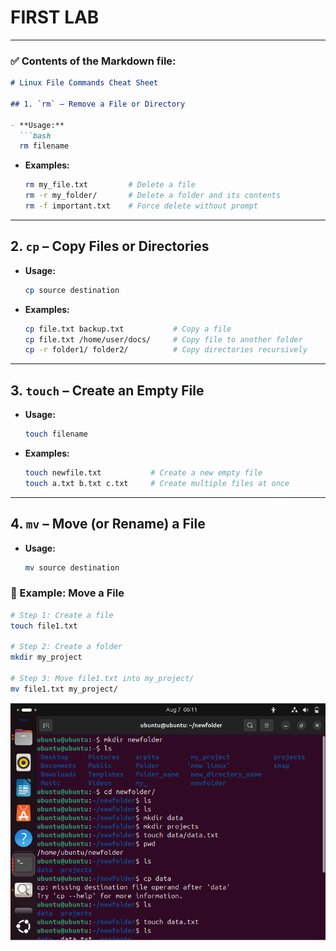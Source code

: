 # FIRST LAB

---

### ✅ Contents of the Markdown file:

````markdown
# Linux File Commands Cheat Sheet

## 1. `rm` – Remove a File or Directory

- **Usage:**
  ```bash
  rm filename
````

* **Examples:**

  ```bash
  rm my_file.txt         # Delete a file
  rm -r my_folder/       # Delete a folder and its contents
  rm -f important.txt    # Force delete without prompt
  ```

---

## 2. `cp` – Copy Files or Directories

* **Usage:**

  ```bash
  cp source destination
  ```

* **Examples:**

  ```bash
  cp file.txt backup.txt           # Copy a file
  cp file.txt /home/user/docs/     # Copy file to another folder
  cp -r folder1/ folder2/          # Copy directories recursively
  ```

---

## 3. `touch` – Create an Empty File

* **Usage:**

  ```bash
  touch filename
  ```

* **Examples:**

  ```bash
  touch newfile.txt           # Create a new empty file
  touch a.txt b.txt c.txt     # Create multiple files at once
  ```

---

## 4. `mv` – Move (or Rename) a File

* **Usage:**

  ```bash
  mv source destination
  ```

### 🧪 Example: Move a File

```bash
# Step 1: Create a file
touch file1.txt

# Step 2: Create a folder
mkdir my_project

# Step 3: Move file1.txt into my_project/
mv file1.txt my_project/
```

![alt text](image.png)